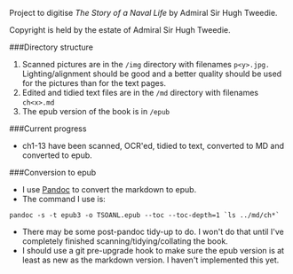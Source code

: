 Project to digitise *The Story of a Naval Life* by Admiral Sir Hugh Tweedie.

Copyright is held by the estate of Admiral Sir Hugh Tweedie.

###Directory structure

1. Scanned pictures are in the `/img` directory with filenames `p<y>.jpg.` Lighting/alignment should be good and a better quality should be used for the pictures than for the text pages.
2. Edited and tidied text files are in the `/md` directory with filenames `ch<x>.md`
5. The epub version of the book is in `/epub`

###Current progress

- ch1-13 have been scanned, OCR'ed, tidied to text, converted to MD and converted to epub.

###Conversion to epub

- I use [Pandoc](http://pandoc.org/) to convert the markdown to epub.
- The command I use is:

```
pandoc -s -t epub3 -o TSOANL.epub --toc --toc-depth=1 `ls ../md/ch*`
```

- There may be some post-pandoc tidy-up to do. I won't do that until I've completely finished scanning/tidying/collating the book.
- I should use a git pre-upgrade hook to make sure the epub version is at least as new as the markdown version. I haven't implemented this yet.